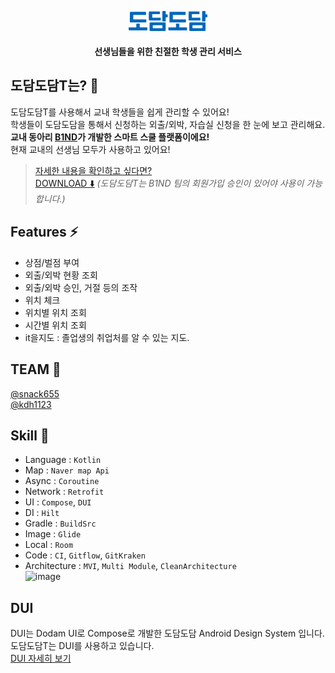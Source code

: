 <p align="center">
  <img src="./assets/dodam_logo.svg" width="25%" alt="dodamdodam" />
</p>
<h4 align="center">선생님들을 위한 친절한 학생 관리 서비스</h4>

## 도담도담T는? 🧐
도담도담T를 사용해서 교내 학생들을 쉽게 관리할 수 있어요!</br>
학생들이 도담도담을 통해서 신청하는 외출/외박, 자습실 신청을 한 눈에 보고 관리해요.</br>
**교내 동아리 [B1ND](https://b1nd.com/)가 개발한 스마트 스쿨 플랫폼이에요!**</br>
현재 교내의 선생님 모두가 사용하고 있어요!</br>

> [자세한 내용을 확인하고 싶다면?](https://minjae1230.notion.site/Teacher-V6-7334ffc0824c4e4387f49b1bf55e0903)</br>
> [DOWNLOAD ⬇️](https://play.google.com/store/apps/details?id=kr.hs.dgsw.smartschool.dodamdodam_teacher) *(도담도담T는 B1ND 팀의 회원가입 승인이 있어야 사용이 가능합니다.)*

## Features ⚡️
- 상점/벌점 부여
- 외출/외박 현황 조회
- 외출/외박 승인, 거절 등의 조작
- 위치 체크
- 위치별 위치 조회
- 시간별 위치 조회
- it을지도 : 졸업생의 취업처를 알 수 있는 지도.

## TEAM 🤝
[@snack655](https://minjae1230.notion.site/snack655-0fcc29fcb0ca4682a3da8bc339ebcd4f)</br>
[@kdh1123](https://github.com/kdh1123)


## Skill 🚀
- Language : `Kotlin`
- Map : `Naver map Api`
- Async : `Coroutine`
- Network : `Retrofit`
- UI : `Compose`, `DUI`
- DI : `Hilt`
- Gradle : `BuildSrc`
- Image : `Glide`
- Local : `Room`
- Code : `CI`, `Gitflow`, `GitKraken`
- Architecture : `MVI`, `Multi Module`, `CleanArchitecture`</br>
![image](https://user-images.githubusercontent.com/80940200/224876312-c36a520f-c1ab-4280-ab24-9955c5f7a518.png)

## DUI
DUI는 Dodam UI로 Compose로 개발한 도담도담 Android Design System 입니다.</br>
도담도담T는 DUI를 사용하고 있습니다.</br>
[DUI 자세히 보기](https://github.com/Team-B1ND/dui-android)</br>
